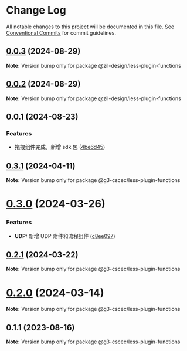 # Change Log

All notable changes to this project will be documented in this file.
See [Conventional Commits](https://conventionalcommits.org) for commit guidelines.

## [0.0.3](https://github.com/seven-phases-max/less-plugin-functions/compare/@zil-design/less-plugin-functions@0.0.2...@zil-design/less-plugin-functions@0.0.3) (2024-08-29)

**Note:** Version bump only for package @zil-design/less-plugin-functions

## [0.0.2](https://github.com/seven-phases-max/less-plugin-functions/compare/@zil-design/less-plugin-functions@0.0.1...@zil-design/less-plugin-functions@0.0.2) (2024-08-29)

**Note:** Version bump only for package @zil-design/less-plugin-functions

## 0.0.1 (2024-08-23)

### Features

- 拖拽组件完成，新增 sdk 包 ([4be6d45](https://github.com/seven-phases-max/less-plugin-functions/commit/4be6d4501d4e25ea57da69a904feb92b48655b9e))

## [0.3.1](https://github.com/seven-phases-max/less-plugin-functions/compare/@g3-cscec/less-plugin-functions@0.3.0...@g3-cscec/less-plugin-functions@0.3.1) (2024-04-11)

**Note:** Version bump only for package @g3-cscec/less-plugin-functions

# [0.3.0](https://github.com/seven-phases-max/less-plugin-functions/compare/@g3-cscec/less-plugin-functions@0.2.1...@g3-cscec/less-plugin-functions@0.3.0) (2024-03-26)

### Features

- **UDP:** 新增 UDP 附件和流程组件 ([c8ee097](https://github.com/seven-phases-max/less-plugin-functions/commit/c8ee0975b5f36a56d063941aa880318add482b4d))

## [0.2.1](https://github.com/seven-phases-max/less-plugin-functions/compare/@g3-cscec/less-plugin-functions@0.1.1...@g3-cscec/less-plugin-functions@0.2.1) (2024-03-22)

**Note:** Version bump only for package @g3-cscec/less-plugin-functions

# [0.2.0](https://github.com/seven-phases-max/less-plugin-functions/compare/@g3-cscec/less-plugin-functions@0.1.1...@g3-cscec/less-plugin-functions@0.2.0) (2024-03-14)

**Note:** Version bump only for package @g3-cscec/less-plugin-functions

## 0.1.1 (2023-08-16)

**Note:** Version bump only for package @g3-cscec/less-plugin-functions
